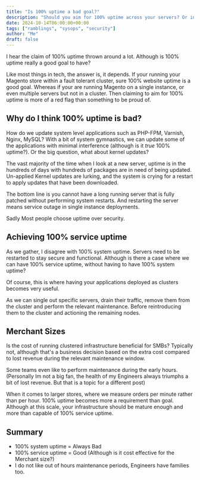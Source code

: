 ```yaml
---
title: "Is 100% uptime a bad goal?"
description: "Should you aim for 100% uptime across your servers? Or instead target fluid infrastructure where short lived nodes can spawn and die as required?"
date: 2024-10-14T06:00:00+00:00
tags: ["ramblings", "sysops", "security"]
author: "Me"
draft: false
---
```

I hear the claim of 100% uptime thrown around a lot. Although is 100% uptime really a good goal to have?

Like most things in tech, the answer is, it depends. If your running your Magento store within a fault tolerant cluster, sure 100% website uptime is a good goal. Whereas if your are running Magento on a single instance, or even multiple servers but not in a cluster. Then claiming to aim for 100% uptime is more of a red flag than something to be proud of. 

## Why do I think 100% uptime is bad?

How do we update system level applications such as PHP-FPM, Varnish, Nginx, MySQL? With a bit of system gymnastics, we can update some of the applications with minimal interference (although is it *true* 100% uptime?). Or the big question, what about kernel updates? 

The vast majority of the time when I look at a new server, uptime is in the hundreds of days with hundreds of packages are in need of being updated. Un-applied Kernel updates are lurking, and the system is crying for a restart to apply updates that have been downloaded.

The bottom line is you cannot have a long running server that is fully patched without performing system restarts. And restarting the server means service outage in single instance deployments.

Sadly Most people choose uptime over security.

## Achieving 100% service uptime

As we gather, I disagree with 100% system uptime. Servers need to be restarted to stay secure and functional. Although is there a case where we can have 100% service uptime, without having to have 100% system uptime? 

Of course, this is where having your applications deployed as clusters becomes very useful. 

As we can single out specific servers, drain their traffic, remove them from the cluster and perform the relevant maintenance. Before reintroducing them to the cluster and actioning the remaining nodes. 

## Merchant Sizes

Is the cost of running clustered infrastructure beneficial for SMBs? Typically not, although that's a business decision based on the extra cost compared to lost revenue during the relevant maintenance window.

Some teams even like to perform maintenance during the early hours. (Personally Im not a big fan, the health of my Engineers always triumphs a bit of lost revenue. But that is a topic for a different post)

When it comes to larger stores, where we measure orders per minute rather than per hour. 100% uptime becomes more a requirement than goal. Although at this scale, your infrastructure should be mature enough and more than capable of 100% service uptime. 

## Summary

- 100% system uptime = Always Bad
- 100% service uptime = Good (Although is it cost effective for the Merchant size?)
- I do not like out of hours maintenance periods, Engineers have families too.